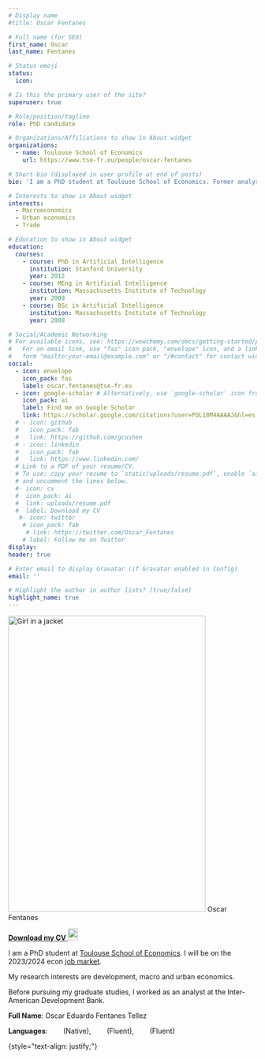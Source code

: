 ```yaml
---
# Display name
#title: Oscar Fentanes

# Full name (for SEO)
first_name: Oscar
last_name: Fentanes

# Status emoji
status:
  icon: 

# Is this the primary user of the site?
superuser: true

# Role/position/tagline
role: PhD candidate

# Organizations/Affiliations to show in About widget
organizations:
  - name: Toulouse School of Economics
    url: https://www.tse-fr.eu/people/oscar-fentanes

# Short bio (displayed in user profile at end of posts)
bio: 'I am a PhD student at Toulouse School of Economics. Former analyst at the Inter-American Development Bank'

# Interests to show in About widget
interests:
  - Macroeconomics
  - Urban economics
  - Trade

# Education to show in About widget
education:
  courses:
    - course: PhD in Artificial Intelligence
      institution: Stanford University
      year: 2012
    - course: MEng in Artificial Intelligence
      institution: Massachusetts Institute of Technology
      year: 2009
    - course: BSc in Artificial Intelligence
      institution: Massachusetts Institute of Technology
      year: 2008

# Social/Academic Networking
# For available icons, see: https://wowchemy.com/docs/getting-started/page-builder/#icons
#   For an email link, use "fas" icon pack, "envelope" icon, and a link in the
#   form "mailto:your-email@example.com" or "/#contact" for contact widget.
social:
  - icon: envelope
    icon_pack: fas
    label: oscar.fentanes@tse-fr.eu
  - icon: google-scholar # Alternatively, use `google-scholar` icon from `ai` icon pack
    icon_pack: ai
    label: Find me on Google Scholar
    link: https://scholar.google.com/citations?user=POL18M4AAAAJ&hl=es
  # - icon: github
  #   icon_pack: fab
  #   link: https://github.com/gcushen
  # - icon: linkedin
  #   icon_pack: fab
  #   link: https://www.linkedin.com/
  # Link to a PDF of your resume/CV.
  # To use: copy your resume to `static/uploads/resume.pdf`, enable `ai` icons in `params.yaml`,
  # and uncomment the lines below.
  #- icon: cv
  #  icon_pack: ai
  #  link: uploads/resume.pdf
  #  label: Download my CV
   #- icon: twitter
    # icon_pack: fab
     # link: https://twitter.com/Oscar_Fentanes
    # label: Follow me on Twitter
display: 
header: true

# Enter email to display Gravatar (if Gravatar enabled in Config)
email: ''

# Highlight the author in author lists? (true/false)
highlight_name: true
---
```


<p> <img src="/uploads/avatar.jpg" alt="Girl in a jacket" style="width:400px;height:600px;"> Oscar Fentanes </p>

<p> <a href="/uploads/resume.pdf" target="_blank"> <b>Download my CV</b> <img style='display:inline;' src='https://upload.wikimedia.org/wikipedia/commons/8/87/PDF_file_icon.svg' width="20" height="24"/> </a> </p>

<p> I am a PhD student at <a href="https://www.tse-fr.eu/people/oscar-fentanes">Toulouse School of Economics</a>. I will be on the 2023/2024 econ <a href="https://www.tse-fr.eu/job-market-candidates-tse">job market</a>.</p>

<p> My research interests are development, macro and urban economics.</p>

<p> Before pursuing my graduate studies, I worked as an analyst at the Inter-American Development Bank.</p>

<p> <b>Full Name</b>: Oscar Eduardo Fentanes Tellez <img style='display:inline;' src='https://upload.wikimedia.org/wikipedia/commons/f/fc/Flag_of_Mexico.svg' width="24" height="12" /> </p>

<p> <b>Languages</b>: <img style='display:inline;' src='https://upload.wikimedia.org/wikipedia/commons/9/9a/Flag_of_Spain.svg' width="24" height="12" /> (Native), <img style='display:inline;' src='https://upload.wikimedia.org/wikipedia/en/c/c3/Flag_of_France.svg' width="24" height="12" /> (Fluent), <img style='display:inline;' src='https://upload.wikimedia.org/wikipedia/en/a/ae/Flag_of_the_United_Kingdom.svg' width="24" height="14" /> (Fluent) </p>

{style="text-align: justify;"}
